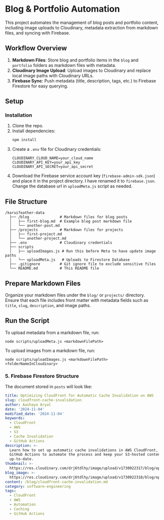 # Blog & Portfolio Automation

This project automates the management of blog posts and portfolio content, including image uploads to Cloudinary, metadata extraction from markdown files, and syncing with Firebase.

## Workflow Overview

1. **Markdown Files**: Store blog and portfolio items in the `blog` and `portfolio` folders as markdown files with metadata.
2. **Cloudinary Image Upload**: Upload images to Cloudinary and replace local image paths with Cloudinary URLs.
3. **Firebase Sync**: Push metadata (title, description, tags, etc.) to Firebase Firestore for easy querying.

## Setup

### Installation

1. Clone the repo.
2. Install dependencies:
   ```bash
   npm install
   ```
3. Create a `.env` file for Cloudinary credentials:
   ```env
   CLOUDINARY_CLOUD_NAME=your_cloud_name
   CLOUDINARY_API_KEY=your_api_key
   CLOUDINARY_API_SECRET=your_api_secret
   ```
4. Download the Firebase service account key (`firebase-admin-sdk.json`) and place it in the project directory. I have renamed it to `firebase.json`. Change the database url in `uploadMeta.js` script as needed.

## File Structure

```plaintext
/karuifeather-data
  ├── /blog              # Markdown files for blog posts
  │   ├── first-blog.md  # Example blog post markdown file
  │   └── another-post.md
  ├── /projects          # Markdown files for projects
  │   ├── first-project.md
  │   └── another-project.md
  ├── .env               # Cloudinary credentials
  ├── scripts
  │   ├── uploadImages.js # Run this before Meta to have update image paths
  │   └── uploadMeta.js   # Uploads to Firestore Database
  ├── .gitignore         # Git ignore file to exclude sensitive files
  └── README.md          # This README file
```

## Prepare Markdown Files

Organize your markdown files under the `blog/` or `projects/` directory. Ensure that each file includes front matter with metadata fields such as `title`, `slug`, `description`, and image paths.

## Run the Script

To upload metadata from a markdown file, run:

```
node scripts/uploadMeta.js <markdownFilePath>
```

To upload images from a markdown file, run:

```
node scripts/uploadImages.js <markdownFilePath> <folderNameInCloudinary>
```

### 5. Firebase Firestore Structure

The document stored in `posts` will look like:

```yml
title: Optimizing CloudFront for Automatic Cache Invalidation on AWS
slug: cloudfront-cache-invalidation
author: Aashaya Aryal
date: '2024-11-04'
modified_date: '2024-11-04'
keywords:
  - CloudFront
  - AWS
  - S3
  - Cache Invalidation
  - GitHub Actions
description: >-
  Learn how to set up automatic cache invalidations in AWS CloudFront, using
  GitHub Actions to automate the process and keep your S3-hosted content
  up-to-date.
thumbnail: >-
  https://res.cloudinary.com/drj6tdlhy/image/upload/v1730922317/blog/optimizing-cloudfront-thumbnail_qrk8jt.png
blog_image: >-
  https://res.cloudinary.com/drj6tdlhy/image/upload/v1730922318/blog/optimizing-cloudfront-main_qtiomi.png
content: /blog/cloudfront-cache-invalidation.md
category: software-engineering
tags:
  - CloudFront
  - AWS
  - Automation
  - Caching
  - GitHub Actions
```
